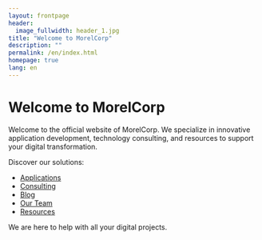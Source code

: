```yaml
---
layout: frontpage
header:
  image_fullwidth: header_1.jpg
title: "Welcome to MorelCorp"
description: ""
permalink: /en/index.html
homepage: true
lang: en
---
```


# Welcome to MorelCorp

Welcome to the official website of MorelCorp. We specialize in innovative application development, technology consulting, and resources to support your digital transformation.

Discover our solutions:

- [Applications](/en/applications/)
- [Consulting](/en/consultation/)
- [Blog](/en/blog/)
- [Our Team](/en/team/)
- [Resources](/en/resources/)

We are here to help with all your digital projects.

